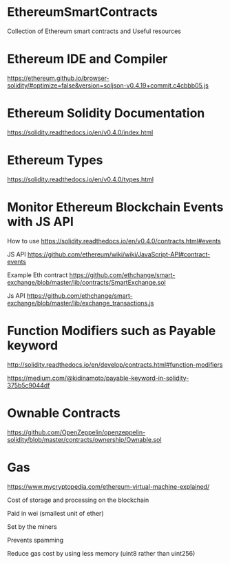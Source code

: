 # EthereumSmartContracts
Collection of Ethereum smart contracts and Useful resources

# Ethereum IDE and Compiler

https://ethereum.github.io/browser-solidity/#optimize=false&version=soljson-v0.4.19+commit.c4cbbb05.js

# Ethereum Solidity Documentation

https://solidity.readthedocs.io/en/v0.4.0/index.html

# Ethereum Types

https://solidity.readthedocs.io/en/v0.4.0/types.html

# Monitor Ethereum Blockchain Events with JS API

How to use
https://solidity.readthedocs.io/en/v0.4.0/contracts.html#events

JS API
https://github.com/ethereum/wiki/wiki/JavaScript-API#contract-events

Example
Eth contract
https://github.com/ethchange/smart-exchange/blob/master/lib/contracts/SmartExchange.sol

Js API
https://github.com/ethchange/smart-exchange/blob/master/lib/exchange_transactions.js

# Function Modifiers such as Payable keyword

http://solidity.readthedocs.io/en/develop/contracts.html#function-modifiers

https://medium.com/@kidinamoto/payable-keyword-in-solidity-375b5c9044df

# Ownable Contracts

https://github.com/OpenZeppelin/openzeppelin-solidity/blob/master/contracts/ownership/Ownable.sol

# Gas

https://www.mycryptopedia.com/ethereum-virtual-machine-explained/

Cost of storage and processing on the blockchain

Paid in wei (smallest unit of ether)

Set by the miners

Prevents spamming

Reduce gas cost by using less memory (uint8 rather than uint256)